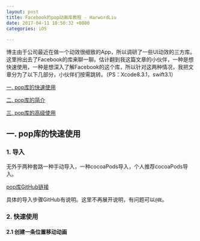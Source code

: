 ```yaml
---
layout: post
title: Facebook的pop动画库教程 - HarwordLiu
date: 2017-04-11 10:50:32 +0800
categories: iOS
   
---
```


博主由于公司最近在做一个动效很细致的App，所以调研了一些UI动效的三方库。这里拎出去了Facebook的库来聊一聊。估计翻到我这篇文章的小伙伴，一种是想快速使用，一种是想深入了解Facebook的这个库，所以针对这两种情况，我把文章分为了以下几部分，小伙伴们按需跳转。（PS：Xcode8.3.1，swift3.1）

[一. pop库的快速使用](#1)

[二. pop库的简介](#2)

[三. pop库的高级使用](#3)

## <a name="1"></a> 一. pop库的快速使用

### 1. 导入

无外乎两种套路一种手动导入，一种cocoaPods导入，个人推荐cocoaPods导入。

[pop库GitHub链接](https://github.com/facebook/pop)

具体的导入步骤GitHub有说明。这里不再展开说明，有问题可以`@我`。

### 2. 快速使用

#### 2.1 创建一条位置移动动画

```



```


